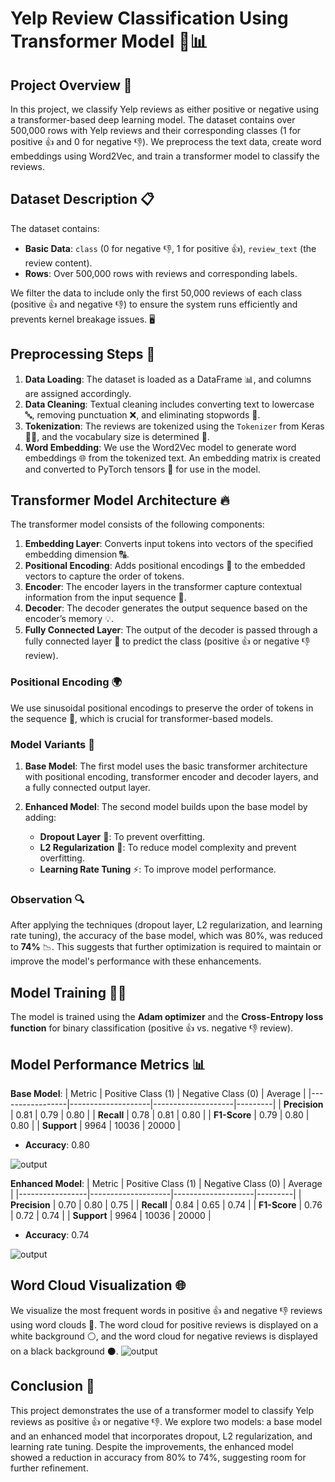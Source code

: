 # Yelp Review Classification Using Transformer Model 🚀📊

## Project Overview 📝

In this project, we classify Yelp reviews as either positive or negative using a transformer-based deep learning model. The dataset contains over 500,000 rows with Yelp reviews and their corresponding classes (1 for positive 👍 and 0 for negative 👎). We preprocess the text data, create word embeddings using Word2Vec, and train a transformer model to classify the reviews.

## Dataset Description 📋

The dataset contains:
- **Basic Data**: `class` (0 for negative 👎, 1 for positive 👍), `review_text` (the review content).
- **Rows**: Over 500,000 rows with reviews and corresponding labels.

We filter the data to include only the first 50,000 reviews of each class (positive 👍 and negative 👎) to ensure the system runs efficiently and prevents kernel breakage issues. 🖥️

## Preprocessing Steps 🧹

1. **Data Loading**: The dataset is loaded as a DataFrame 📊, and columns are assigned accordingly.
2. **Data Cleaning**: Textual cleaning includes converting text to lowercase 🔤, removing punctuation ❌, and eliminating stopwords 🚫.
3. **Tokenization**: The reviews are tokenized using the `Tokenizer` from Keras 🧑‍💻, and the vocabulary size is determined 🔢.
4. **Word Embedding**: We use the Word2Vec model to generate word embeddings 🌐 from the tokenized text. An embedding matrix is created and converted to PyTorch tensors 🔲 for use in the model.

## Transformer Model Architecture 🔥

The transformer model consists of the following components:

1. **Embedding Layer**: Converts input tokens into vectors of the specified embedding dimension 🔠.
2. **Positional Encoding**: Adds positional encodings 📍 to the embedded vectors to capture the order of tokens.
3. **Encoder**: The encoder layers in the transformer capture contextual information from the input sequence 🧠.
4. **Decoder**: The decoder generates the output sequence based on the encoder’s memory 💡.
5. **Fully Connected Layer**: The output of the decoder is passed through a fully connected layer 🔌 to predict the class (positive 👍 or negative 👎 review).

### Positional Encoding 🌍
We use sinusoidal positional encodings to preserve the order of tokens in the sequence 🔄, which is crucial for transformer-based models.

### Model Variants 🧩
1. **Base Model**: The first model uses the basic transformer architecture with positional encoding, transformer encoder and decoder layers, and a fully connected output layer.
   
2. **Enhanced Model**: The second model builds upon the base model by adding:
   - **Dropout Layer** 🚫: To prevent overfitting.
   - **L2 Regularization** 🔄: To reduce model complexity and prevent overfitting.
   - **Learning Rate Tuning** ⚡: To improve model performance.

### Observation 🔍
After applying the techniques (dropout layer, L2 regularization, and learning rate tuning), the accuracy of the base model, which was 80%, was reduced to **74%** 📉. This suggests that further optimization is required to maintain or improve the model's performance with these enhancements.

## Model Training 🏋️‍♂️
The model is trained using the **Adam optimizer** and the **Cross-Entropy loss function** for binary classification (positive 👍 vs. negative 👎 review).

## Model Performance Metrics 📊
**Base Model**: 
| Metric          | Positive Class (1) | Negative Class (0) | Average |
|-----------------|--------------------|--------------------|---------|
| **Precision**   | 0.81               | 0.79               | 0.80    |
| **Recall**      | 0.78               | 0.81               | 0.80    |
| **F1-Score**    | 0.79               | 0.80               | 0.80    |
| **Support**     | 9964               | 10036              | 20000   |

- **Accuracy**: 0.80

![output](https://github.com/user-attachments/assets/92a5fcf0-bb1c-46d7-91c5-88f094c94349)


**Enhanced Model**: 
| Metric          | Positive Class (1) | Negative Class (0) | Average |
|-----------------|--------------------|--------------------|---------|
| **Precision**   | 0.70               | 0.80               | 0.75    |
| **Recall**      | 0.84               | 0.65               | 0.74    |
| **F1-Score**    | 0.76               | 0.72               | 0.74    |
| **Support**     | 9964               | 10036              | 20000   |

- **Accuracy**: 0.74

![output](https://github.com/user-attachments/assets/5c8918e9-c0ab-4113-873c-6cfa35a6031f)


## Word Cloud Visualization 🌐
We visualize the most frequent words in positive 👍 and negative 👎 reviews using word clouds 💭. The word cloud for positive reviews is displayed on a white background ⚪, and the word cloud for negative reviews is displayed on a black background ⚫.
![output](https://github.com/user-attachments/assets/6c24ea42-b48d-480c-80a1-4b117dcbb2bf)


## Conclusion 🎯

This project demonstrates the use of a transformer model to classify Yelp reviews as positive 👍 or negative 👎. We explore two models: a base model and an enhanced model that incorporates dropout, L2 regularization, and learning rate tuning. Despite the improvements, the enhanced model showed a reduction in accuracy from 80% to 74%, suggesting room for further refinement.
